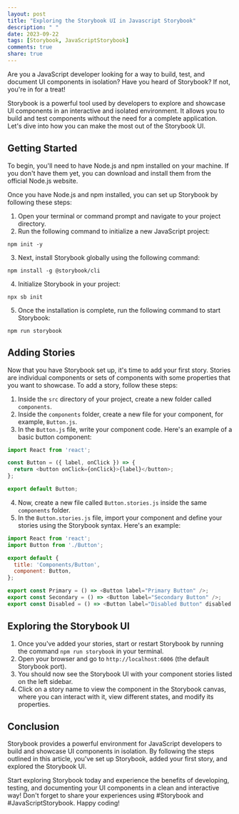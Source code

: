 ```yaml
---
layout: post
title: "Exploring the Storybook UI in Javascript Storybook"
description: " "
date: 2023-09-22
tags: [Storybook, JavaScriptStorybook]
comments: true
share: true
---
```


Are you a JavaScript developer looking for a way to build, test, and document UI components in isolation? Have you heard of Storybook? If not, you're in for a treat!

Storybook is a powerful tool used by developers to explore and showcase UI components in an interactive and isolated environment. It allows you to build and test components without the need for a complete application. Let's dive into how you can make the most out of the Storybook UI.

## Getting Started

To begin, you'll need to have Node.js and npm installed on your machine. If you don't have them yet, you can download and install them from the official Node.js website.

Once you have Node.js and npm installed, you can set up Storybook by following these steps:

1. Open your terminal or command prompt and navigate to your project directory.
2. Run the following command to initialize a new JavaScript project:

```shell
npm init -y
```

3. Next, install Storybook globally using the following command:

```shell
npm install -g @storybook/cli
```

4. Initialize Storybook in your project:

```shell
npx sb init
```

5. Once the installation is complete, run the following command to start Storybook:

```shell
npm run storybook
```

## Adding Stories

Now that you have Storybook set up, it's time to add your first story. Stories are individual components or sets of components with some properties that you want to showcase. To add a story, follow these steps:

1. Inside the `src` directory of your project, create a new folder called `components`.
2. Inside the `components` folder, create a new file for your component, for example, `Button.js`.
3. In the `Button.js` file, write your component code. Here's an example of a basic button component:

```javascript
import React from 'react';

const Button = ({ label, onClick }) => {
  return <button onClick={onClick}>{label}</button>;
};

export default Button;
```

4. Now, create a new file called `Button.stories.js` inside the same `components` folder.
5. In the `Button.stories.js` file, import your component and define your stories using the Storybook syntax. Here's an example:

```javascript
import React from 'react';
import Button from './Button';

export default {
  title: 'Components/Button',
  component: Button,
};

export const Primary = () => <Button label="Primary Button" />;
export const Secondary = () => <Button label="Secondary Button" />;
export const Disabled = () => <Button label="Disabled Button" disabled />;
```

## Exploring the Storybook UI

1. Once you've added your stories, start or restart Storybook by running the command `npm run storybook` in your terminal.
2. Open your browser and go to `http://localhost:6006` (the default Storybook port).
3. You should now see the Storybook UI with your component stories listed on the left sidebar.
4. Click on a story name to view the component in the Storybook canvas, where you can interact with it, view different states, and modify its properties.

## Conclusion

Storybook provides a powerful environment for JavaScript developers to build and showcase UI components in isolation. By following the steps outlined in this article, you've set up Storybook, added your first story, and explored the Storybook UI.

Start exploring Storybook today and experience the benefits of developing, testing, and documenting your UI components in a clean and interactive way! Don't forget to share your experiences using #Storybook and #JavaScriptStorybook. Happy coding!